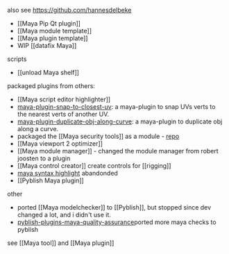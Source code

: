 also see https://github.com/hannesdelbeke

- [[Maya Pip Qt plugin]]
- [[Maya module template]]
- [[Maya plugin template]]
- WIP [[datafix Maya]]

scripts
- [[unload Maya shelf]]

packaged plugins from others:
- [[Maya script editor highlighter]]
- [maya-plugin-snap-to-closest-uv](https://github.com/hannesdelbeke/maya-plugin-snap-to-closest-uv): a maya-plugin to snap UVs verts to the nearest verts of another UV.  
- [maya-plugin-duplicate-obj-along-curve](https://github.com/hannesdelbeke/maya-plugin-duplicate-obj-along-curve): a maya-plugin to duplicate obj along a curve.  
- packaged the [[Maya security tools]] as a module - [repo](https://github.com/hannesdelbeke/maya-security-tools)
- [[Maya viewport 2 optimizer]]
- [[Maya module manager]] - changed the module manager from robert joosten to a plugin
- [[Maya control creator]] create controls for [[rigging]]
- [maya syntax highlight](https://github.com/hannesdelbeke/maya-plugin-color-out) abandonded
- [[Pyblish Maya plugin]]

other
- ported [[Maya modelchecker]] to [[Pyblish]], but stopped since dev changed a lot, and i didn't use it.
- [pyblish-plugins-maya-quality-assurance](https://github.com/hannesdelbeke/pyblish-plugins-maya-quality-assurance)ported more maya checks to pyblish

see [[Maya tool]] and [[Maya plugin]]